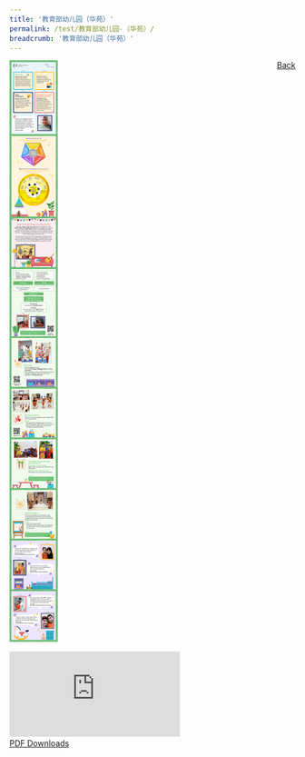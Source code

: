 ```yaml
---
title: '教育部幼儿园（华苑）'
permalink: /test/教育部幼儿园-（华苑）/
breadcrumb: '教育部幼儿园（华苑）'
---
```

<a href="/gallery/华文学习展示区-chinese-exhibitions-b/preschool/" style="float:right;">Back</a>
 <img src="/images/MYFIRSTSKOOL-Presch-Poster.jpg"> <br/>
<div class="video-container">
  <iframe src="https://www.youtube.com/embed/d6fmLlW8eoE" frameborder="0" allow="accelerometer; autoplay; encrypted-media; gyroscope; picture-in-picture" allowfullscreen></iframe></div>
<a href="/Sharing-Sessions/01-website-exhibitor-template-pdf.pdf" download>PDF Downloads</a>
